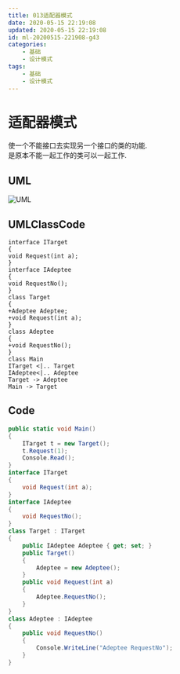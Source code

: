 ```yaml
---
title: 013适配器模式
date: 2020-05-15 22:19:08
updated: 2020-05-15 22:19:08
id: ml-20200515-221908-g43
categories:
	- 基础
	- 设计模式
tags: 
	- 基础
	- 设计模式
---
```


# 适配器模式

使一个不能接口去实现另一个接口的类的功能.  
是原本不能一起工作的类可以一起工作.
<!--more-->
## UML

![UML](http://www.plantuml.com/plantuml/png/SoWkIImgAStDuShCAqajIajCJbNm34aiIayjuQhcAilFJ548IYqiJIqkqG0gK4ZKjEQgHLRgc99QK9AQYgRMBry3h30v9x6uM05kd3PKjGAKjkRInhG1IIF2S6tSflicPkPnGPsiO5EZfmUp3-Osa1ZSAAWwNJku24W_Y0-LuN98pKi1XWS0)

## UMLClassCode

```
interface ITarget
{
void Request(int a);
}
interface IAdeptee
{
void RequestNo();
}
class Target
{
+Adeptee Adeptee;
+void Request(int a);
}
class Adeptee
{
+void RequestNo();
}
class Main
ITarget <|.. Target
IAdeptee<|.. Adeptee
Target -> Adeptee
Main -> Target
```

## Code

```C#
public static void Main()
{
    ITarget t = new Target();
    t.Request(1);
    Console.Read();
}
interface ITarget
{
    void Request(int a);
}
interface IAdeptee
{
    void RequestNo();
}
class Target : ITarget
{
    public IAdeptee Adeptee { get; set; }
    public Target()
    {
        Adeptee = new Adeptee();
    }
    public void Request(int a)
    {
        Adeptee.RequestNo();
    }
}
class Adeptee : IAdeptee
{
    public void RequestNo()
    {
        Console.WriteLine("Adeptee RequestNo");
    }
}
```